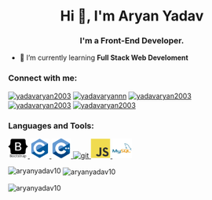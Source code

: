 <h1 align="center">Hi 👋, I'm Aryan Yadav</h1>
<h3 align="center">I'm a Front-End Developer.</h3>

- 🌱 I’m currently learning **Full Stack Web Develoment**

<h3 align="left">Connect with me:</h3>
<p align="left">
<a href="https://linkedin.com/in/yadavaryan2003" target="blank"><img align="center" src="https://raw.githubusercontent.com/rahuldkjain/github-profile-readme-generator/master/src/images/icons/Social/linked-in-alt.svg" alt="yadavaryan2003" height="30" width="40" /></a>
<a href="https://instagram.com/yadavaryannn" target="blank"><img align="center" src="https://raw.githubusercontent.com/rahuldkjain/github-profile-readme-generator/master/src/images/icons/Social/instagram.svg" alt="yadavaryannn" height="30" width="40" /></a>
<a href="https://www.hackerrank.com/yadavaryan2003" target="blank"><img align="center" src="https://raw.githubusercontent.com/rahuldkjain/github-profile-readme-generator/master/src/images/icons/Social/hackerrank.svg" alt="yadavaryan2003" height="30" width="40" /></a>
<a href="https://www.leetcode.com/yadavaryan2003" target="blank"><img align="center" src="https://raw.githubusercontent.com/rahuldkjain/github-profile-readme-generator/master/src/images/icons/Social/leet-code.svg" alt="yadavaryan2003" height="30" width="40" /></a>
<a href="https://auth.geeksforgeeks.org/user/yadavaryan2003" target="blank"><img align="center" src="https://raw.githubusercontent.com/rahuldkjain/github-profile-readme-generator/master/src/images/icons/Social/geeks-for-geeks.svg" alt="yadavaryan2003" height="30" width="40" /></a>
</p>

<h3 align="left">Languages and Tools:</h3>
<p align="left"> <a href="https://getbootstrap.com" target="_blank" rel="noreferrer"> <img src="https://raw.githubusercontent.com/devicons/devicon/master/icons/bootstrap/bootstrap-plain-wordmark.svg" alt="bootstrap" width="40" height="40"/> </a> <a href="https://www.cprogramming.com/" target="_blank" rel="noreferrer"> <img src="https://raw.githubusercontent.com/devicons/devicon/master/icons/c/c-original.svg" alt="c" width="40" height="40"/> </a> <a href="https://www.w3schools.com/cpp/" target="_blank" rel="noreferrer"> <img src="https://raw.githubusercontent.com/devicons/devicon/master/icons/cplusplus/cplusplus-original.svg" alt="cplusplus" width="40" height="40"/> </a> <a href="https://git-scm.com/" target="_blank" rel="noreferrer"> <img src="https://www.vectorlogo.zone/logos/git-scm/git-scm-icon.svg" alt="git" width="40" height="40"/> </a> <a href="https://developer.mozilla.org/en-US/docs/Web/JavaScript" target="_blank" rel="noreferrer"> <img src="https://raw.githubusercontent.com/devicons/devicon/master/icons/javascript/javascript-original.svg" alt="javascript" width="40" height="40"/> </a> <a href="https://www.mysql.com/" target="_blank" rel="noreferrer"> <img src="https://raw.githubusercontent.com/devicons/devicon/master/icons/mysql/mysql-original-wordmark.svg" alt="mysql" width="40" height="40"/> </a> </p>

<p><img align="left" src="https://github-readme-stats.vercel.app/api/top-langs?username=aryanyadav10&show_icons=true&locale=en&layout=compact" alt="aryanyadav10" /></p>

<p>&nbsp;<img align="center" src="https://github-readme-stats.vercel.app/api?username=aryanyadav10&show_icons=true&locale=en" alt="aryanyadav10" /></p>

<p><img align="center" src="https://github-readme-streak-stats.herokuapp.com/?user=aryanyadav10&" alt="aryanyadav10" /></p>
